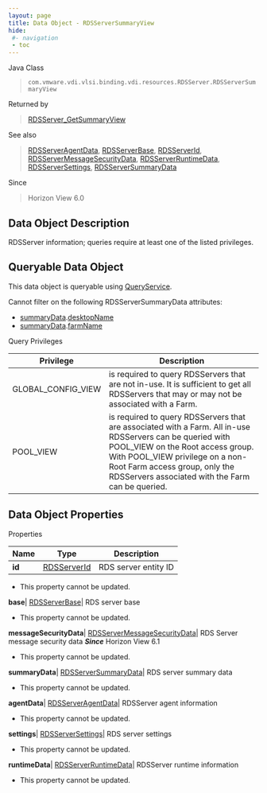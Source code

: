 ```yaml
---
layout: page
title: Data Object - RDSServerSummaryView
hide:
 #- navigation
 - toc
---
```






Java Class  
> `com.vmware.vdi.vlsi.binding.vdi.resources.RDSServer.RDSServerSummaryView`

Returned by  
> [RDSServer_GetSummaryView](vdi.resources.RDSServer.md#getSummaryView)

See also  
> [RDSServerAgentData](vdi.resources.RDSServer.RDSServerAgentData.md), [RDSServerBase](vdi.resources.RDSServer.RDSServerBase.md), [RDSServerId](vdi.entity.RDSServerId.md), [RDSServerMessageSecurityData](vdi.resources.RDSServer.RDSServerMessageSecurityData.md), [RDSServerRuntimeData](vdi.resources.RDSServer.RDSServerRuntimeData.md), [RDSServerSettings](vdi.resources.RDSServer.RDSServerSettings.md), [RDSServerSummaryData](vdi.resources.RDSServer.RDSServerSummaryData.md)

Since  
> Horizon View 6.0


## Data Object Description 

RDSServer information; queries require at least one of the listed privileges. 

##  Queryable Data Object 

This data object is queryable using [QueryService](vdi.query.QueryService.md "QueryService"). 

Cannot filter on the following RDSServerSummaryData attributes: 

  * [summaryData](vdi.resources.RDSServer.RDSServerSummaryView.md#summaryData).[desktopName](vdi.resources.RDSServer.RDSServerSummaryData.md#desktopName)
  * [summaryData](vdi.resources.RDSServer.RDSServerSummaryView.md#summaryData).[farmName](vdi.resources.RDSServer.RDSServerSummaryData.md#farmName)



Query Privileges 

Privilege |  Description   
---|---  
GLOBAL_CONFIG_VIEW|  is required to query RDSServers that are not in-use. It is sufficient to get all RDSServers that may or may not be associated with a Farm.   
POOL_VIEW|  is required to query RDSServers that are associated with a Farm. All in-use RDSServers can be queried with POOL_VIEW on the Root access group. With POOL_VIEW privilege on a non-Root Farm access group, only the RDSServers associated with the Farm can be queried.   
  


## Data Object Properties

Properties

Name |  Type |  Description   
---|---|---  
**id**| [RDSServerId](vdi.entity.RDSServerId.md)|  RDS server entity ID   


* This property cannot be updated.

  
**base**| [RDSServerBase](vdi.resources.RDSServer.RDSServerBase.md)|  RDS server base   


* This property cannot be updated.

  
**messageSecurityData**| [RDSServerMessageSecurityData](vdi.resources.RDSServer.RDSServerMessageSecurityData.md)|  RDS Server message security data  **_Since_** Horizon View 6.1  


* This property cannot be updated.

  
**summaryData**| [RDSServerSummaryData](vdi.resources.RDSServer.RDSServerSummaryData.md)|  RDS server summary data   


* This property cannot be updated.

  
**agentData**| [RDSServerAgentData](vdi.resources.RDSServer.RDSServerAgentData.md)|  RDSServer agent information   


* This property cannot be updated.

  
**settings**| [RDSServerSettings](vdi.resources.RDSServer.RDSServerSettings.md)|  RDS server settings   


* This property cannot be updated.

  
**runtimeData**| [RDSServerRuntimeData](vdi.resources.RDSServer.RDSServerRuntimeData.md)|  RDSServer runtime information   


* This property cannot be updated.

  
  
  

  
  
